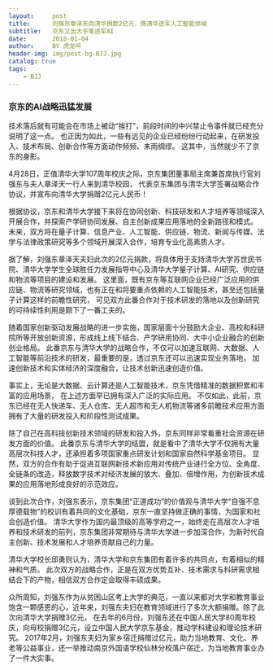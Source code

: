 ```yaml
---
layout:     post
title:      刘强东章泽天向清华捐款2亿元，携清华进军人工智能领域
subtitle:   京东又出大手笔进军AI
date:       2018-01-04
author:     BY 虎龙吟
header-img: img/post-bg-BJJ.jpg
catalog: true
tags:
    - BJJ
---
```





### 京东的AI战略迅猛发展

技术落后就有可能会在市场上被动“挨打”，前段时间的中兴禁止令事件就已经充分说明了这一点。
也正因为如此，一些有远见的企业已经纷纷行动起来，在研发投入、技术布局、创新合作等方面动作频频、未雨绸缪。
这其中，当然就少不了京东的身影。

4月28日，正值清华大学107周年校庆之际，京东集团董事局主席兼首席执行官刘强东与夫人章泽天一行人来到清华校园，
代表京东集团与清华大学签署战略合作协议，并宣布向清华大学捐赠2亿元人民币！


根据协议，京东和清华大学接下来将在协同创新、科技研发和人才培养等领域深入开展合作，并探索产学研协同发展、自主创新成果应用落地的全新路径和模式。
未来，双方将在量子计算、信息产业、人工智能、供应链、物流、新闻与传媒、法学与法律政策研究等多个领域开展深入合作，培育专业化高素质人才。


据了解，刘强东章泽天夫妇此次的2亿元捐款，将具体用于支持清华大学苏世民书院、清华大学学生全球胜任力发展指导中心及清华大学量子计算、AI研究、供应链和物流等项目的建设和发展。
这里面，既有京东等互联网企业已经广泛应用的供应链、物流等研究领域，也有正在和将要重点依赖的人工智能技术，甚至还包括量子计算这样的前瞻性研究，
可见双方此番合作对于技术研发的落地以及创新研究的可持续性利用是颇下了一番工夫的。


随着国家创新驱动发展战略的进一步实施，国家层面十分鼓励大企业、高校和科研院所等开放创新资源，形成线上线下结合、产学研用协同、大中小企业融合的创新创业格局。
此番京东与清华大学的战略合作，不仅可以加速互联网、大数据、人工智能等前沿技术的研发，最重要的是，透过京东还可以迅速实现业务落地，
加速创新技术和实体经济的深度融合，让技术创新迅速创造价值。


事实上，无论是大数据、云计算还是人工智能技术，京东凭借精准的数据积累和丰富的应用场景，
在上述方面早已拥有深入广泛的实际应用。
不仅如此，此前，京东已经在无人快递车、无人仓库、无人超市和无人机物流等诸多前瞻技术应用方面拥有了大量的研发投入和阶段性测试成果。


除了自己在高科技创新技术领域的研发和投入外，京东同样非常看重社会资源在研发方面的价值。
此番京东与清华大学的结盟，就是看中了清华大学不仅拥有大量高层次科技人才，还承担着多项国家重点研发计划和国家自然科学基金项目。
显然，双方的合作有助于促进互联网新技术新应用对传统产业进行全方位、全角度、全链条的改造，释放数字技术对经济发展的放大、叠加、倍增作用，为创新技术成果的应用落地形成良好的示范效应。


谈到此次合作，刘强东表示，京东集团“正道成功”的价值观与清华大学“自强不息厚德载物”的校训有着共同的文化基础，京东一直坚持做正确的事情，为国家和社会创造价值。
清华大学作为国内最顶级的高等学府之一，始终走在高层次人才培养和技术研发的前列，京东集团非常期待与清华大学进一步加深合作，为新时代自主创新、技术发展和人才培养贡献自己的力量。


清华大学校长邱勇则认为，清华大学和京东集团有着许多的共同点，有着相似的精神和气质。
此次双方的战略合作，正是在双方优势互补、技术需求与科研需求相结合下的产物，相信双方合作定会取得丰硕成果。



众所周知，刘强东作为从贫困山区考上大学的典范，一直以来都对大学和教育事业饱含一颗感恩的心，近年来，刘强东夫妇在教育领域进行了多次大额捐赠。除了此次向清华大学捐赠3亿元，
在去年的6月份，刘强东还在中国人民大学80周年校庆，向母校捐赠3亿元，设立中国人民大学京东基金，推动学科建设和理论技术研究。
2017年2月，刘强东夫妇为家乡宿迁捐赠过亿元，助力当地教育、文化、养老等公益事业，还一举推动南京外国语学校仙林分校落户宿迁，为当地教育事业办了一件大实事。